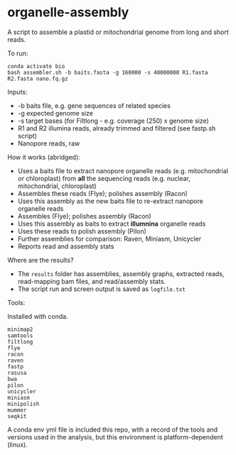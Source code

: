 # organelle-assembly

A script to assemble a plastid or mitochondrial genome from long and short reads. 

To run:

```
conda activate bio
bash assembler.sh -b baits.fasta -g 160000 -s 40000000 R1.fasta R2.fasta nano.fq.gz
```

Inputs:

* -b baits file, e.g. gene sequences of related species
* -g expected genome size 
* -s target bases (for Filtlong - e.g. coverage (250) x genome size)
* R1 and R2 illumina reads, already trimmed and filtered (see fastp.sh script)
* Nanopore reads, raw

How it works (abridged):

* Uses a baits file to extract nanopore organelle reads (e.g. mitochondrial or chloroplast) from **all** the sequencing reads (e.g. nuclear, mitochondrial, chloroplast)
* Assembles these reads (Flye); polishes assembly (Racon)
* Uses this assembly as the new baits file to re-extract nanopore organelle reads
* Assembles (Flye); polishes assembly (Racon)
* Uses this assembly as baits to extract **illumnina** organelle reads
* Uses these reads to polish assembly (Pilon)
* Further assemblies for comparison: Raven, Miniasm, Unicycler
* Reports read and assembly stats

Where are the results?

* The `results` folder has assemblies, assembly graphs, extracted reads, read-mapping bam files, and read/assembly stats.
* The script run and screen output is saved as `logfile.txt`

Tools:

Installed with conda.

```
minimap2
samtools
filtlong
flye
racon
raven
fastp
rasusa
bwa
pilon
unicycler
miniasm
minipolish
mummer
seqkit
```

A conda env yml file is included this repo, with a record of the tools and versions used in the analysis, but this environment is platform-dependent (linux).








